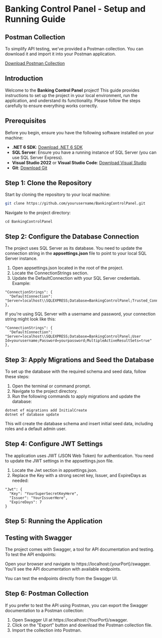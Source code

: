 # **Banking Control Panel - Setup and Running Guide**

## **Postman Collection**

To simplify API testing, we've provided a Postman collection. You can download it and import it into your Postman application.

[Download Postman Collection](./BankingControlPanel.postman_collection.json)

## **Introduction**

Welcome to the **Banking Control Panel** project! This guide provides instructions to set up the project in your local environment, run the application, and understand its functionality. Please follow the steps carefully to ensure everything works correctly.

## **Prerequisites**

Before you begin, ensure you have the following software installed on your machine:

- **.NET 6 SDK**: [Download .NET 6 SDK](https://dotnet.microsoft.com/download/dotnet/6.0)
- **SQL Server**: Ensure you have a running instance of SQL Server (you can use SQL Server Express).
- **Visual Studio 2022** or **Visual Studio Code**: [Download Visual Studio](https://visualstudio.microsoft.com/)
- **Git**: [Download Git](https://git-scm.com/)

## **Step 1: Clone the Repository**

Start by cloning the repository to your local machine:

```bash
git clone https://github.com/yourusername/BankingControlPanel.git
```

Navigate to the project directory:
```
cd BankingControlPanel
```

## **Step 2: Configure the Database Connection**

The project uses SQL Server as its database. You need to update the connection string in the **appsettings.json** file to point to your local SQL Server instance.
1. Open appsettings.json located in the root of the project.
2. Locate the ConnectionStrings section.
3. Update the DefaultConnection with your SQL Server credentials. Example:
```
"ConnectionStrings": {
  "DefaultConnection": "Server=localhost\\SQLEXPRESS;Database=BankingControlPanel;Trusted_Connection=True;MultipleActiveResultSets=true"
},
```

If you're using SQL Server with a username and password, your connection string might look like this:
```
"ConnectionStrings": {
  "DefaultConnection": "Server=localhost\\SQLEXPRESS;Database=BankingControlPanel;User Id=yourusername;Password=yourpassword;MultipleActiveResultSets=true"
},
```

## **Step 3: Apply Migrations and Seed the Database**

To set up the database with the required schema and seed data, follow these steps:

1. Open the terminal or command prompt.
2. Navigate to the project directory.
3. Run the following commands to apply migrations and update the database:
```
dotnet ef migrations add InitialCreate
dotnet ef database update
```
This will create the database schema and insert initial seed data, including roles and a default admin user.

## **Step 4: Configure JWT Settings**

The application uses JWT (JSON Web Token) for authentication. You need to update the JWT settings in the appsettings.json file.

1. Locate the Jwt section in appsettings.json.
2. Replace the Key with a strong secret key, Issuer, and ExpireDays as needed:
```
"Jwt": {
  "Key": "YourSuperSecretKeyHere",
  "Issuer": "YourIssuerHere",
  "ExpireDays": 7
}
```

## **Step 5: Running the Application**

## **Testing with Swagger**

The project comes with Swagger, a tool for API documentation and testing. To test the API endpoints:

Open your browser and navigate to https://localhost:{yourPort}/swagger.
You'll see the API documentation with available endpoints.

You can test the endpoints directly from the Swagger UI.


## **Step 6: Postman Collection**

If you prefer to test the API using Postman, you can export the Swagger documentation to a Postman collection:

1. Open Swagger UI at https://localhost:{YourPort}/swagger.
2. Click on the "Export" button and download the Postman collection file.
3. Import the collection into Postman.

